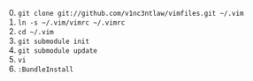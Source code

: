 0. `git clone git://github.com/v1nc3ntlaw/vimfiles.git ~/.vim`
1. `ln -s ~/.vim/vimrc ~/.vimrc`
2. `cd ~/.vim`
3. `git submodule init`
4. `git submodule update`
5. `vi`
6. `:BundleInstall`
